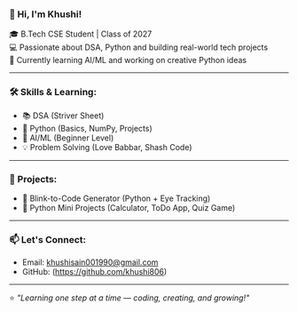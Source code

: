 ### 👋 Hi, I'm Khushi!

🎓 B.Tech CSE Student | Class of 2027  
💻 Passionate about DSA, Python and building real-world tech projects  
🚀 Currently learning AI/ML and working on creative Python ideas  

---

### 🛠️ Skills & Learning:
- 📚 DSA (Striver Sheet)
- 🐍 Python (Basics, NumPy, Projects)
- 🧠 AI/ML (Beginner Level)
- 💡 Problem Solving (Love Babbar, Shash Code)

---

### 🌱 Projects:
- 🧿 Blink-to-Code Generator (Python + Eye Tracking)
- 🧮 Python Mini Projects (Calculator, ToDo App, Quiz Game)

---

### 📫 Let's Connect:
- Email: khushisain001990@gmail.com
- GitHub: (https://github.com/khushi806)

---

⭐ *"Learning one step at a time — coding, creating, and growing!"*

